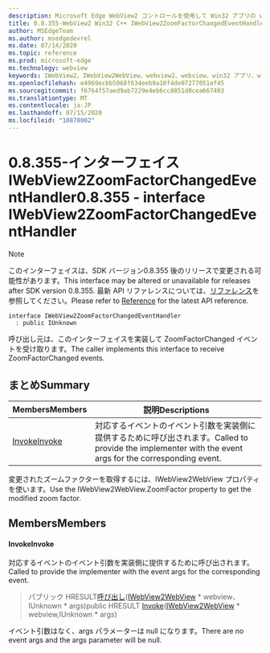 ```yaml
---
description: Microsoft Edge WebView2 コントロールを使用して Win32 アプリの web コンテンツをホストする
title: 0.8.355-WebView2 Win32 C++ IWebView2ZoomFactorChangedEventHandler
author: MSEdgeTeam
ms.author: msedgedevrel
ms.date: 07/14/2020
ms.topic: reference
ms.prod: microsoft-edge
ms.technology: webview
keywords: IWebView2、IWebView2WebView、webview2、webview、win32 アプリ、win32、edge
ms.openlocfilehash: e4969ecbb5068f634eeb9a10f4de07277051ef45
ms.sourcegitcommit: f6764f57aed9ab7229e4eb6cc8851d0cea667403
ms.translationtype: MT
ms.contentlocale: ja-JP
ms.lasthandoff: 07/15/2020
ms.locfileid: "10878002"
---
```

# <span data-ttu-id="72440-104">0.8.355-インターフェイス IWebView2ZoomFactorChangedEventHandler</span><span class="sxs-lookup"><span data-stu-id="72440-104">0.8.355 - interface IWebView2ZoomFactorChangedEventHandler</span></span> 

> [!NOTE]
> <span data-ttu-id="72440-105">このインターフェイスは、SDK バージョン0.8.355 後のリリースで変更される可能性があります。</span><span class="sxs-lookup"><span data-stu-id="72440-105">This interface may be altered or unavailable for releases after SDK version 0.8.355.</span></span> <span data-ttu-id="72440-106">最新 API リファレンスについては、[リファレンス](../../../webview2-api-reference.md)を参照してください。</span><span class="sxs-lookup"><span data-stu-id="72440-106">Please refer to [Reference](../../../webview2-api-reference.md) for the latest API reference.</span></span>

```
interface IWebView2ZoomFactorChangedEventHandler
  : public IUnknown
```

<span data-ttu-id="72440-107">呼び出し元は、このインターフェイスを実装して ZoomFactorChanged イベントを受け取ります。</span><span class="sxs-lookup"><span data-stu-id="72440-107">The caller implements this interface to receive ZoomFactorChanged events.</span></span>

## <span data-ttu-id="72440-108">まとめ</span><span class="sxs-lookup"><span data-stu-id="72440-108">Summary</span></span>

 <span data-ttu-id="72440-109">Members</span><span class="sxs-lookup"><span data-stu-id="72440-109">Members</span></span>                        | <span data-ttu-id="72440-110">説明</span><span class="sxs-lookup"><span data-stu-id="72440-110">Descriptions</span></span>
--------------------------------|---------------------------------------------
[<span data-ttu-id="72440-111">Invoke</span><span class="sxs-lookup"><span data-stu-id="72440-111">Invoke</span></span>](#invoke) | <span data-ttu-id="72440-112">対応するイベントのイベント引数を実装側に提供するために呼び出されます。</span><span class="sxs-lookup"><span data-stu-id="72440-112">Called to provide the implementer with the event args for the corresponding event.</span></span>

<span data-ttu-id="72440-113">変更されたズームファクターを取得するには、IWebView2WebView プロパティを使います。</span><span class="sxs-lookup"><span data-stu-id="72440-113">Use the IWebView2WebView.ZoomFactor property to get the modified zoom factor.</span></span>

## <span data-ttu-id="72440-114">Members</span><span class="sxs-lookup"><span data-stu-id="72440-114">Members</span></span>

#### <span data-ttu-id="72440-115">Invoke</span><span class="sxs-lookup"><span data-stu-id="72440-115">Invoke</span></span> 

<span data-ttu-id="72440-116">対応するイベントのイベント引数を実装側に提供するために呼び出されます。</span><span class="sxs-lookup"><span data-stu-id="72440-116">Called to provide the implementer with the event args for the corresponding event.</span></span>

> <span data-ttu-id="72440-117">パブリック HRESULT[呼び出し](#invoke)([IWebView2WebView](IWebView2WebView.md) \* webview、IUnknown \* args)</span><span class="sxs-lookup"><span data-stu-id="72440-117">public HRESULT [Invoke](#invoke)([IWebView2WebView](IWebView2WebView.md) \* webview,IUnknown \* args)</span></span>

<span data-ttu-id="72440-118">イベント引数はなく、args パラメーターは null になります。</span><span class="sxs-lookup"><span data-stu-id="72440-118">There are no event args and the args parameter will be null.</span></span>

